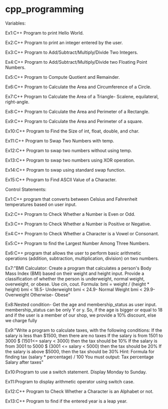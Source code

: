 # cpp_programming

Variables:

Ex1:C++ Program to print Hello World.

Ex2:C++ Program to print an integer entered by the user.

Ex3:C++ Program to Add/Subtract/Multiply/Divide Two Integers.

Ex4:C++ Program to Add/Subtract/Multiply/Divide two Floating Point Numbers.

Ex5:C++ Program to Compute Quotient and Remainder.

Ex6:C++ Program to Calculate the Area and Circumference of a Circle.

Ex7:C++ Program to Calculate the Area of a Triangle- Scalene, equilateral, right-angle.

Ex8:C++ Program to Calculate the Area and Perimeter of a Rectangle.

Ex9:C++ Program to Calculate the Area and Perimeter of a square.

Ex10:C++ Program to Find the Size of int, float, double, and char.

Ex11:C++ Program to Swap Two Numbers with temp.

Ex12:C++ Program to swap two numbers without using temp.

Ex13:C++ Program to swap two numbers using XOR operation. 

Ex14:C++ Program to swap using standard swap function.

Ex15:C++ Program to Find ASCII Value of a Character.

Control Statements:

Ex1:C++ program that converts between Celsius and Fahrenheit temperatures based on user input. 

Ex2:C++ Program to Check Whether a Number is Even or Odd.

Ex3:C++ Program to Check Whether a Number is Positive or Negative.

Ex4:C++ Program to Check Whether a Character is a Vowel or Consonant.

Ex5:C++ Program to find the Largest Number Among Three Numbers.

Ex6:C++ program that allows the user to perform basic arithmetic operations (addition, subtraction, multiplication, division) on two numbers.

Ex7:"BMI Calculator: Create a program that calculates a person's Body Mass Index (BMI) based on their weight and height input. Provide a classification of whether the person is underweight, normal weight, overweight, or obese. Use cin, cout. Formula: bmi = weight / (height * height)
bmi < 18.5- Underweight
bmi < 24.9- Normal Weight
bmi < 29.9- Overweight
Otherwise- Obese"

Ex8:Nested condition- Get the age and membership_status as user input. membership_status can be only Y or y. So, if the age is bigger or equal to 18 and if the user is a member of our shop, we provide a 10% discount, else we charge fully


Ex9:"Write a program to calculate taxes, with the following conditions:
If the salary is less than $1500, then there are no taxes
If the salary is from 1501 to 3000 $ (1501<= salary < 3000) then the tax should be 10%
If the salary is from 3001 to 5000 $ (3001 <= salary < 5000) then the tax should be 20%
If the salary is above $5000, then the tax should be 30%
Hint: Formula for finding tax (salary * percentage) / 100
You must output:
Tax percentage
Salary after taxes"

Ex10:Program to use a switch statement. Display Monday to Sunday.

Ex11:Program to display arithmetic operator using switch case.

Ex12:C++ Program to Check Whether a Character is an Alphabet or not.

Ex13:C++ Program to find if the entered year is a leap year.
